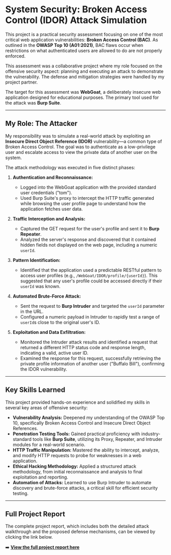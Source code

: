 # System Security: Broken Access Control (IDOR) Attack Simulation

This project is a practical security assessment focusing on one of the most critical web application vulnerabilities: **Broken Access Control (BAC)**. As outlined in the **OWASP Top 10 (A01:2021)**, BAC flaws occur when restrictions on what authenticated users are allowed to do are not properly enforced.

This assessment was a collaborative project where my role focused on the offensive security aspect: planning and executing an attack to demonstrate the vulnerability. The defense and mitigation strategies were handled by my project partner.

The target for this assessment was **WebGoat**, a deliberately insecure web application designed for educational purposes. The primary tool used for the attack was **Burp Suite**.

---

## My Role: The Attacker

My responsibility was to simulate a real-world attack by exploiting an **Insecure Direct Object Reference (IDOR)** vulnerability—a common type of Broken Access Control. The goal was to authenticate as a low-privilege user and escalate access to view the private data of another user on the system.

The attack methodology was executed in five distinct phases:

1.  **Authentication and Reconnaissance:**
    *   Logged into the WebGoat application with the provided standard user credentials ("tom").
    *   Used Burp Suite's proxy to intercept the HTTP traffic generated while browsing the user profile page to understand how the application fetches user data.

2.  **Traffic Interception and Analysis:**
    *   Captured the GET request for the user's profile and sent it to **Burp Repeater**.
    *   Analyzed the server's response and discovered that it contained hidden fields not displayed on the web page, including a numeric `userId`.

3.  **Pattern Identification:**
    *   Identified that the application used a predictable RESTful pattern to access user profiles (e.g., `/WebGoat/IDOR/profile/{userId}`). This suggested that any user's profile could be accessed directly if their `userId` was known.

4.  **Automated Brute-Force Attack:**
    *   Sent the request to **Burp Intruder** and targeted the `userId` parameter in the URL.
    *   Configured a numeric payload in Intruder to rapidly test a range of `userId`s close to the original user's ID.

5.  **Exploitation and Data Exfiltration:**
    *   Monitored the Intruder attack results and identified a request that returned a different HTTP status code and response length, indicating a valid, active user ID.
    *   Examined the response for this request, successfully retrieving the private profile information of another user ("Buffalo Bill"), confirming the IDOR vulnerability.

---

## Key Skills Learned

This project provided hands-on experience and solidified my skills in several key areas of offensive security:

*   **Vulnerability Analysis:** Deepened my understanding of the OWASP Top 10, specifically Broken Access Control and Insecure Direct Object References.
*   **Penetration Testing Tools:** Gained practical proficiency with industry-standard tools like **Burp Suite**, utilizing its Proxy, Repeater, and Intruder modules for a real-world scenario.
*   **HTTP Traffic Manipulation:** Mastered the ability to intercept, analyze, and modify HTTP requests to probe for weaknesses in a web application.
*   **Ethical Hacking Methodology:** Applied a structured attack methodology, from initial reconnaissance and analysis to final exploitation and reporting.
*   **Automation of Attacks:** Learned to use Burp Intruder to automate discovery and brute-force attacks, a critical skill for efficient security testing.

---

## Full Project Report

The complete project report, which includes both the detailed attack walkthrough and the proposed defense mechanisms, can be viewed by clicking the link below.

➡️ **[View the full project report here](./System%20security-%20IDOR-BAC.pdf)**
